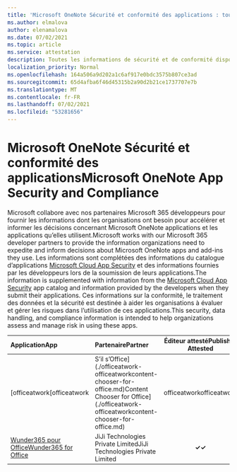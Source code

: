 ```yaml
---
title: 'Microsoft OneNote Sécurité et conformité des applications : toutes les applications'
ms.author: elmalova
author: elenamalova
ms.date: 07/02/2021
ms.topic: article
ms.service: attestation
description: Toutes les informations de sécurité et de conformité disponibles pour toutes les Microsoft OneNote applications.
localization_priority: Normal
ms.openlocfilehash: 164a506a9d202a1c6af917e0bdc3575b807ce3ad
ms.sourcegitcommit: 65d4afba6f46d45315b2a90d2b21ce1737707e7b
ms.translationtype: MT
ms.contentlocale: fr-FR
ms.lasthandoff: 07/02/2021
ms.locfileid: "53281656"
---
```

# <a name="microsoft-onenote-app-security-and-compliance"></a><span data-ttu-id="6b8ea-103">Microsoft OneNote Sécurité et conformité des applications</span><span class="sxs-lookup"><span data-stu-id="6b8ea-103">Microsoft OneNote App Security and Compliance</span></span>

<span data-ttu-id="6b8ea-104">Microsoft collabore avec nos partenaires Microsoft 365 développeurs pour fournir les informations dont les organisations ont besoin pour accélérer et informer les décisions concernant Microsoft OneNote applications et les applications qu’elles utilisent.</span><span class="sxs-lookup"><span data-stu-id="6b8ea-104">Microsoft works with our Microsoft 365 developer partners to provide the information organizations need to expedite and inform decisions about Microsoft OneNote apps and add-ins they use.</span></span> <span data-ttu-id="6b8ea-105">Les informations sont complétées des informations du catalogue d’applications [Microsoft Cloud App Security](https://www.microsoft.com/en-us/enterprise-mobility-security/cloud-app-security) et des informations fournies par les développeurs lors de la soumission de leurs applications.</span><span class="sxs-lookup"><span data-stu-id="6b8ea-105">The information is supplemented with information from the [Microsoft Cloud App Security](https://www.microsoft.com/en-us/enterprise-mobility-security/cloud-app-security) app catalog and information provided by the developers when they submit their applications.</span></span> <span data-ttu-id="6b8ea-106">Ces informations sur la conformité, le traitement des données et la sécurité est destinée à aider les organisations à évaluer et gérer les risques dans l’utilisation de ces applications.</span><span class="sxs-lookup"><span data-stu-id="6b8ea-106">This security, data handling, and compliance information is intended to help organizations assess and manage risk in using these apps.</span></span>

| <span data-ttu-id="6b8ea-107">**Application**</span><span class="sxs-lookup"><span data-stu-id="6b8ea-107">**App**</span></span> | <span data-ttu-id="6b8ea-108">**Partenaire**</span><span class="sxs-lookup"><span data-stu-id="6b8ea-108">**Partner**</span></span> | <span data-ttu-id="6b8ea-109">**Éditeur attesté**</span><span class="sxs-lookup"><span data-stu-id="6b8ea-109">**Publisher Attested**</span></span> | <span data-ttu-id="6b8ea-110">**Certifié**</span><span class="sxs-lookup"><span data-stu-id="6b8ea-110">**Certified**</span></span> |
|:--------|:------------|:----------------------:|:-------------:|
| <span data-ttu-id="6b8ea-111">[officeatwork</span><span class="sxs-lookup"><span data-stu-id="6b8ea-111">[officeatwork</span></span> | <span data-ttu-id="6b8ea-112">S’il s’Office](./officeatwork-officeatworkcontent-chooser-for-office.md)</span><span class="sxs-lookup"><span data-stu-id="6b8ea-112">Content Chooser for Office](./officeatwork-officeatworkcontent-chooser-for-office.md)</span></span> | <span data-ttu-id="6b8ea-113">officeatwork</span><span class="sxs-lookup"><span data-stu-id="6b8ea-113">officeatwork</span></span> | <span data-ttu-id="6b8ea-114">**✓**</span><span class="sxs-lookup"><span data-stu-id="6b8ea-114">**✓**</span></span> | <img alt="Certified application badge" src="../media/certified-badge.png" height="25" width="25" /> |
| [<span data-ttu-id="6b8ea-115">Wunder365 pour Office</span><span class="sxs-lookup"><span data-stu-id="6b8ea-115">Wunder365 for Office</span></span>](./jiji-technologies-private-limited-wunder365-for-office.md) | <span data-ttu-id="6b8ea-116">JiJi Technologies Private Limited</span><span class="sxs-lookup"><span data-stu-id="6b8ea-116">JiJi Technologies Private Limited</span></span> | <span data-ttu-id="6b8ea-117">**✓**</span><span class="sxs-lookup"><span data-stu-id="6b8ea-117">**✓**</span></span> |  |

